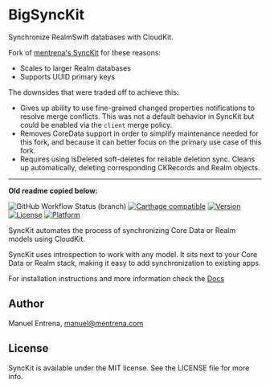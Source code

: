 # BigSyncKit

Synchronize RealmSwift databases with CloudKit.

Fork of [mentrena's SyncKit](https://mentrena.github.io/SyncKit) for these reasons:

- Scales to larger Realm databases
- Supports UUID primary keys

The downsides that were traded off to achieve this:
- Gives up ability to use fine-grained changed properties notifications to resolve merge conflicts. This was not a default behavior in SyncKit but could be enabled via the `client` merge policy.
- Removes CoreData support in order to simplify maintenance needed for this fork, and because it can better focus on the primary use case of this fork.
- Requires using isDeleted soft-deletes for reliable deletion sync. Cleans up automatically, deleting corresponding CKRecords and Realm objects.

-------------
**Old readme copied below:**

![GitHub Workflow Status (branch)](https://img.shields.io/github/workflow/status/mentrena/synckit/Test/master)
[![Carthage compatible](https://img.shields.io/badge/Carthage-compatible-4BC51D.svg?style=flat)](https://github.com/Carthage/Carthage)
[![Version](https://img.shields.io/cocoapods/v/SyncKit.svg?style=flat)](http://cocoapods.org/pods/SyncKit)
[![License](https://img.shields.io/cocoapods/l/SyncKit.svg?style=flat)](http://cocoapods.org/pods/SyncKit)
[![Platform](https://img.shields.io/cocoapods/p/SyncKit.svg?style=flat)](http://cocoapods.org/pods/SyncKit)

SyncKit automates the process of synchronizing Core Data or Realm models using CloudKit.

SyncKit uses introspection to work with any model. It sits next to your Core Data or Realm stack, making it easy to add synchronization to existing apps.

For installation instructions and more information check the [Docs](https://mentrena.github.io/SyncKit)

## Author

Manuel Entrena, manuel@mentrena.com

## License

SyncKit is available under the MIT license. See the LICENSE file for more info.
